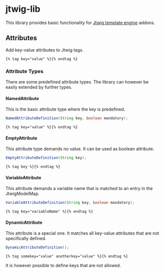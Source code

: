 jtwig-lib
=========
This library provides basic functionality for [Jtwig template engine](http://jtwig.org/) addons.

## Attributes ##
Add key-value attributes to Jtwig tags.

```twig
{% tag key="value" %}{% endtag %}
```

### Attribute Types ###
There are some predefined attribute types. The library can however be easily extended by further types.

#### NamedAttribute ####
This is the basic attribute type where the key is predefined.

```java
NamedAttributeDefinition(String key, boolean mandatory);
```

```twig
{% tag key="value" %}{% endtag %}
```

#### EmptyAttribute ####
This attribute type demands no value. It can be used as boolean attribute.

```java
EmptyAttributeDefinition(String key);
```

```twig
{% tag key %}{% endtag %}
```

#### VariableAttribute ####
This attribute demands a variable name that is matched to an entry in the JtwigModelMap.

```java
VariableAttributeDefinition(String key, boolean mandatory);
```

```twig
{% tag key="variableName" %}{% endtag %}
```

#### DynamicAttribute ####
This attribute is a special one. It matches all key-value attributes that are not specifically defined.

```java
DynamicAttributeDefinition();
```

```twig
{% tag somekey="value" anotherkey="value" %}{% endtag %}
```

It is however possible to define keys that are not allowed.
